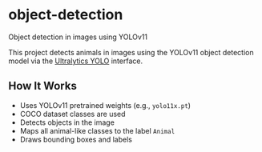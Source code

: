# object-detection
Object detection in images using YOLOv11

This project detects animals in images using the YOLOv11 object detection model via the [Ultralytics YOLO](https://github.com/ultralytics/ultralytics) interface. 


## How It Works

- Uses YOLOv11 pretrained weights (e.g., `yolo11x.pt`)
- COCO dataset classes are used
- Detects objects in the image
- Maps all animal-like classes to the label `Animal`
- Draws bounding boxes and labels
